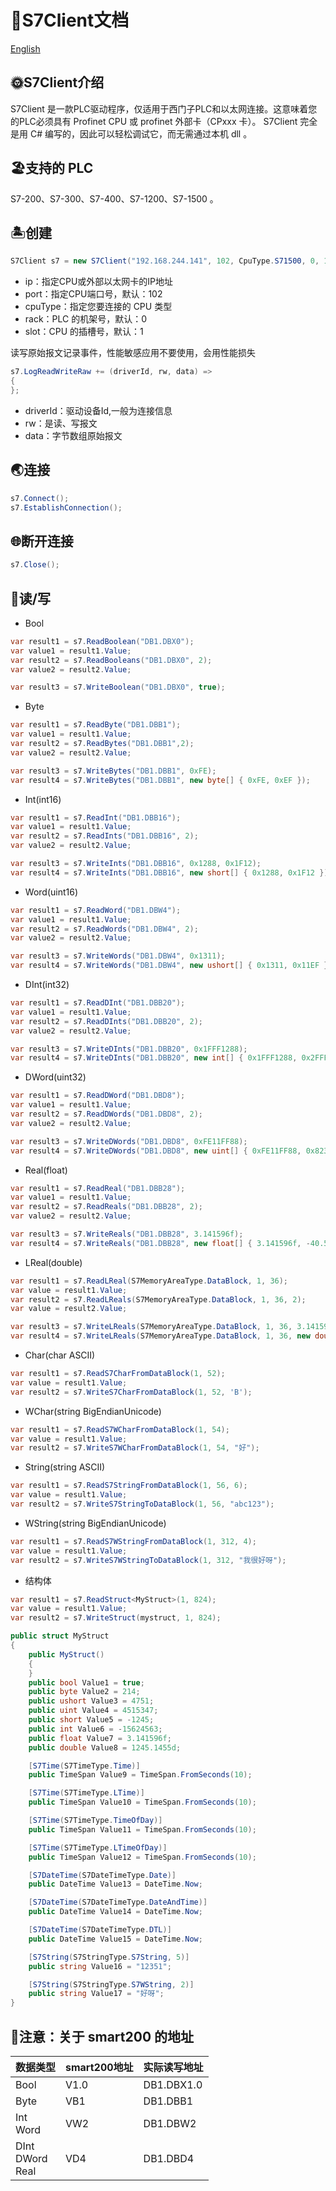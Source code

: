 ﻿# 🚀S7Client文档

[English](./README.MD)

## 🌞S7Client介绍
S7Client 是一款PLC驱动程序，仅适用于西门子PLC和以太网连接。这意味着您的PLC必须具有 Profinet CPU 或 profinet 外部卡（CPxxx 卡）。 S7Client 完全是用 C# 编写的，因此可以轻松调试它，而无需通过本机 dll 。

## 🏖️支持的 PLC
S7-200、S7-300、S7-400、S7-1200、S7-1500 。

## 🏝️创建
```C#
S7Client s7 = new S7Client("192.168.244.141", 102, CpuType.S71500, 0, 1);
```
* ip：指定CPU或外部以太网卡的IP地址
* port：指定CPU端口号，默认：102
* cpuType：指定您要连接的 CPU 类型
* rack：PLC 的机架号，默认：0
* slot：CPU 的插槽号，默认：1

读写原始报文记录事件，性能敏感应用不要使用，会用性能损失
```C#
s7.LogReadWriteRaw += (driverId, rw, data) =>
{
};
```
* driverId：驱动设备Id,一般为连接信息
* rw：是读、写报文
* data：字节数组原始报文

## 🌏连接
```C#
s7.Connect();
s7.EstablishConnection();
```

## 🌐断开连接
```C#
s7.Close();
```

## 🌋读/写
* Bool
```C#
var result1 = s7.ReadBoolean("DB1.DBX0");
var value1 = result1.Value;
var result2 = s7.ReadBooleans("DB1.DBX0", 2);
var value2 = result2.Value;

var result3 = s7.WriteBoolean("DB1.DBX0", true);
```
* Byte
```C#
var result1 = s7.ReadByte("DB1.DBB1");
var value1 = result1.Value;
var result2 = s7.ReadBytes("DB1.DBB1",2);
var value2 = result2.Value;

var result3 = s7.WriteBytes("DB1.DBB1", 0xFE);
var result4 = s7.WriteBytes("DB1.DBB1", new byte[] { 0xFE, 0xEF });
```
* Int(int16)
```C#
var result1 = s7.ReadInt("DB1.DBB16");
var value1 = result1.Value;
var result2 = s7.ReadInts("DB1.DBB16", 2);
var value2 = result2.Value;

var result3 = s7.WriteInts("DB1.DBB16", 0x1288, 0x1F12);
var result4 = s7.WriteInts("DB1.DBB16", new short[] { 0x1288, 0x1F12 });
```
* Word(uint16)
```C#
var result1 = s7.ReadWord("DB1.DBW4");
var value1 = result1.Value;
var result2 = s7.ReadWords("DB1.DBW4", 2);
var value2 = result2.Value;

var result3 = s7.WriteWords("DB1.DBW4", 0x1311);
var result4 = s7.WriteWords("DB1.DBW4", new ushort[] { 0x1311, 0x11EF });
```
* DInt(int32)
```C#
var result1 = s7.ReadDInt("DB1.DBB20");
var value1 = result1.Value;
var result2 = s7.ReadDInts("DB1.DBB20", 2);
var value2 = result2.Value;

var result3 = s7.WriteDInts("DB1.DBB20", 0x1FFF1288);
var result4 = s7.WriteDInts("DB1.DBB20", new int[] { 0x1FFF1288, 0x2FFF1F12 });
```
* DWord(uint32)
```C#
var result1 = s7.ReadDWord("DB1.DBD8");
var value1 = result1.Value;
var result2 = s7.ReadDWords("DB1.DBD8", 2);
var value2 = result2.Value;

var result3 = s7.WriteDWords("DB1.DBD8", 0xFE11FF88);
var result4 = s7.WriteDWords("DB1.DBD8", new uint[] { 0xFE11FF88, 0x823811EF });
```
* Real(float)
```C#
var result1 = s7.ReadReal("DB1.DBB28");
var value1 = result1.Value;
var result2 = s7.ReadReals("DB1.DBB28", 2);
var value2 = result2.Value;

var result3 = s7.WriteReals("DB1.DBB28", 3.141596f);
var result4 = s7.WriteReals("DB1.DBB28", new float[] { 3.141596f, -40.541f });
```
* LReal(double)
```C#
var result1 = s7.ReadLReal(S7MemoryAreaType.DataBlock, 1, 36);
var value = result1.Value;
var result2 = s7.ReadLReals(S7MemoryAreaType.DataBlock, 1, 36, 2);
var value = result2.Value;

var result3 = s7.WriteLReals(S7MemoryAreaType.DataBlock, 1, 36, 3.141596d);
var result4 = s7.WriteLReals(S7MemoryAreaType.DataBlock, 1, 36, new double[] { 3.141596d, -1545.144552d });
```
* Char(char ASCII)
```C#
var result1 = s7.ReadS7CharFromDataBlock(1, 52);
var value = result1.Value;
var result2 = s7.WriteS7CharFromDataBlock(1, 52, 'B');
```
* WChar(string BigEndianUnicode)
```C#
var result1 = s7.ReadS7WCharFromDataBlock(1, 54);
var value = result1.Value;
var result2 = s7.WriteS7WCharFromDataBlock(1, 54, "好");
```
* String(string ASCII)
```C#
var result1 = s7.ReadS7StringFromDataBlock(1, 56, 6);
var value = result1.Value;
var result2 = s7.WriteS7StringToDataBlock(1, 56, "abc123");
```
* WString(string BigEndianUnicode)
```C#
var result1 = s7.ReadS7WStringFromDataBlock(1, 312, 4);
var value = result1.Value;
var result2 = s7.WriteS7WStringToDataBlock(1, 312, "我很好呀");
```
* 结构体
```C#
var result1 = s7.ReadStruct<MyStruct>(1, 824);
var value = result1.Value;
var result2 = s7.WriteStruct(mystruct, 1, 824);

public struct MyStruct
{
    public MyStruct()
    {
    }
    public bool Value1 = true;
    public byte Value2 = 214;
    public ushort Value3 = 4751;
    public uint Value4 = 4515347;
    public short Value5 = -1245;
    public int Value6 = -15624563;
    public float Value7 = 3.141596f;
    public double Value8 = 1245.1455d;

    [S7Time(S7TimeType.Time)]
    public TimeSpan Value9 = TimeSpan.FromSeconds(10);

    [S7Time(S7TimeType.LTime)]
    public TimeSpan Value10 = TimeSpan.FromSeconds(10);

    [S7Time(S7TimeType.TimeOfDay)]
    public TimeSpan Value11 = TimeSpan.FromSeconds(10);

    [S7Time(S7TimeType.LTimeOfDay)]
    public TimeSpan Value12 = TimeSpan.FromSeconds(10);

    [S7DateTime(S7DateTimeType.Date)]
    public DateTime Value13 = DateTime.Now;

    [S7DateTime(S7DateTimeType.DateAndTime)]
    public DateTime Value14 = DateTime.Now;

    [S7DateTime(S7DateTimeType.DTL)]
    public DateTime Value15 = DateTime.Now;

    [S7String(S7StringType.S7String, 5)]
    public string Value16 = "12351";

    [S7String(S7StringType.S7WString, 2)]
    public string Value17 = "好呀";
}
```

## 🚩注意：关于 smart200 的地址

|数据类型 | smart200地址 | 实际读写地址
|---|---|---
|Bool | V1.0 | DB1.DBX1.0
|Byte | VB1 | DB1.DBB1
|Int <br> Word  | VW2 | DB1.DBW2
|DInt <br> DWord <br> Real | VD4 | DB1.DBD4